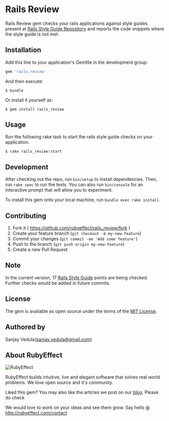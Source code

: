 # Rails Review

Rails Review gem checks your rails applications against style guides present at [Rails Style Guide Repository](https://github.com/bbatsov/rails-style-guide) and reports the code snippets where the style guide is not met.

## Installation

Add this line to your application's Gemfile in the development group:

```ruby
gem 'rails_review'
```

And then execute:

    $ bundle

Or install it yourself as:

    $ gem install rails_review

## Usage

Run the following rake task to start the rails style guide checks on your application.

    $ rake rails_review:start

## Development

After checking out the repo, run `bin/setup` to install dependencies. Then, run `rake spec` to run the tests. You can also run `bin/console` for an interactive prompt that will allow you to experiment.

To install this gem onto your local machine, run `bundle exec rake install`.

## Contributing

1. Fork it ( https://github.com/rubyeffect/rails_review/fork )
2. Create your feature branch (`git checkout -b my-new-feature`)
3. Commit your changes (`git commit -am 'Add some feature'`)
4. Push to the branch (`git push origin my-new-feature`)
5. Create a new Pull Request

## Note

In the current version, 17 [Rails Style Guide](https://github.com/bbatsov/rails-style-guide) points are being checked. Further checks would be added in future commits.

## License

The gem is available as open source under the terms of the [MIT License](http://opensource.org/licenses/MIT).

## Authored by
Sanjay Vedula(sanjay.vedula@gmail.com)

## About RubyEffect

![RubyEffect](http://blog.rubyeffect.com/wp-content/uploads/2015/05/cropped-re_original_logo.png)

RubyEffect builds intuitive, live and elegant software that solves real world problems. We love open source and it's community.

Liked this gem? You may also like the articles we post on our [blog](http://blog.rubyeffect.com). Please do check

We would love to work on your ideas and see them grow. Say hello @ http://rubyeffect.com/contact
